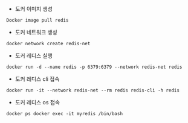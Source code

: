 
* 도커 이미지 생성
 
`Docker image pull redis`


* 도커 네트워크 생성

`docker network create redis-net`

* 도커 레디스 실행

`docker run -d --name redis -p 6379:6379 --network redis-net redis`


* 도커 레디스 cli 접속

`docker run -it --network redis-net --rm redis redis-cli -h redis`

* 도커 레디스 os 접속

`docker ps docker exec -it myredis /bin/bash`